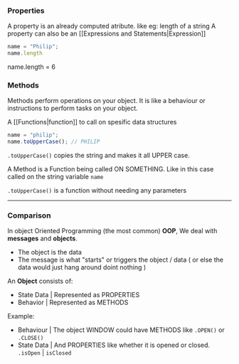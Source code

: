 ### Properties

A property is an already computed atribute. like eg: length of a string
A property can also be an [[Expressions and Statements|Expression]]

``` js
name = "Philip";
name.length
```

name.length = 6

### Methods

Methods perform operations on your object. It is like a behaviour or instructions to perform tasks on your object.

A [[Functions|function]] to call on spesific data structures

``` js
name = "philip";
name.toUpperCase(); // PHILIP
```

`.toUpperCase()` copies the string and makes it all UPPER case.

A Method is a Function being called ON SOMETHING. Like in this case called on the string variable `name`

`.toUpperCase()` is a function without needing any parameters

___

### Comparison

In object Oriented Programming (the most common) **OOP**, We deal with **messages** and **objects**.
- The object is the data
- The message is what "starts" or triggers the object / data
	( or else the data would just hang around doint nothing )

An **Object** consists of: 
- State Data
	| Represented as PROPERTIES
- Behavior
	| Represented as METHODS

Example:
- Behaviour
	| The object WINDOW could have METHODS like `.OPEN()` or `.CLOSE()`
- State Data
	| And PROPERTIES like whether it is opened or closed. `.isOpen` | `isClosed`








